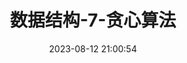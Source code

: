 ---
title: 数据结构-7-贪心算法
date: 2023-08-12 21:00:54
tags: 
  - DataStructure
categories: 
  - Algorithm
---
